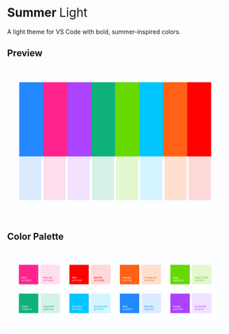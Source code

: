 # Summer <span style="font-weight: 400">Light</span>
A light theme for VS Code with bold, summer-inspired colors.

## Preview

![](summer-light.png)

## Color Palette

![](summer-light-palette.png)

